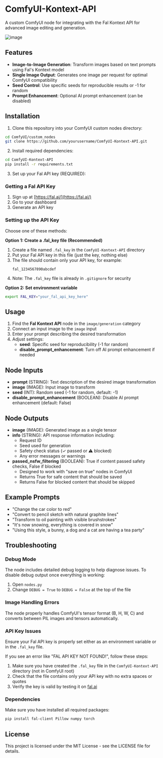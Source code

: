 # ComfyUI-Kontext-API

A custom ComfyUI node for integrating with the Fal Kontext API for advanced image editing and generation.

![image](https://github.com/user-attachments/assets/dd414939-49cc-4f78-a804-2497aa413a23)


## Features

- **Image-to-Image Generation**: Transform images based on text prompts using Fal's Kontext model
- **Single Image Output**: Generates one image per request for optimal ComfyUI compatibility
- **Seed Control**: Use specific seeds for reproducible results or -1 for random
- **Prompt Enhancement**: Optional AI prompt enhancement (can be disabled)

## Installation

1. Clone this repository into your ComfyUI custom nodes directory:
```bash
cd ComfyUI/custom_nodes
git clone https://github.com/yourusername/ComfyUI-Kontext-API.git
```

2. Install required dependencies:
```bash
cd ComfyUI-Kontext-API
pip install -r requirements.txt
```

3. Set up your Fal API key (REQUIRED):

### Getting a Fal API Key
1. Sign up at [https://fal.ai/](https://fal.ai/)
2. Go to your dashboard
3. Generate an API key

### Setting up the API Key
Choose one of these methods:

**Option 1: Create a .fal_key file (Recommended)**
1. Create a file named `.fal_key` in the `ComfyUI-Kontext-API` directory
2. Put your Fal API key in this file (just the key, nothing else)
3. The file should contain only your API key, for example:
   ```
   fal_1234567890abcdef
   ```
4. Note: The `.fal_key` file is already in `.gitignore` for security

**Option 2: Set environment variable**
```bash
export FAL_KEY="your_fal_api_key_here"
```

## Usage

1. Find the **Fal Kontext API** node in the `image/generation` category
2. Connect an input image to the `image` input
3. Enter your prompt describing the desired transformation
4. Adjust settings:
   - **seed**: Specific seed for reproducibility (-1 for random)
   - **disable_prompt_enhancement**: Turn off AI prompt enhancement if needed

## Node Inputs

- **prompt** (STRING): Text description of the desired image transformation
- **image** (IMAGE): Input image to transform
- **seed** (INT): Random seed (-1 for random, default: -1)
- **disable_prompt_enhancement** (BOOLEAN): Disable AI prompt enhancement (default: False)

## Node Outputs

- **image** (IMAGE): Generated image as a single tensor
- **info** (STRING): API response information including:
  - Request ID
  - Seed used for generation
  - Safety check status (✓ passed or ⚠️ blocked)
  - Any error messages or warnings
- **passed_nsfw_filtering** (BOOLEAN): True if content passed safety checks, False if blocked
  - Designed to work with "save on true" nodes in ComfyUI
  - Returns True for safe content that should be saved
  - Returns False for blocked content that should be skipped

## Example Prompts

- "Change the car color to red"
- "Convert to pencil sketch with natural graphite lines"
- "Transform to oil painting with visible brushstrokes"
- "It's now snowing, everything is covered in snow"
- "Using this style, a bunny, a dog and a cat are having a tea party"

## Troubleshooting

### Debug Mode
The node includes detailed debug logging to help diagnose issues. To disable debug output once everything is working:

1. Open `nodes.py`
2. Change `DEBUG = True` to `DEBUG = False` at the top of the file

### Image Handling Errors
The node properly handles ComfyUI's tensor format (B, H, W, C) and converts between PIL images and tensors automatically.

### API Key Issues
Ensure your Fal API key is properly set either as an environment variable or in the `.fal_key` file.

If you see an error like "FAL API KEY NOT FOUND!", follow these steps:
1. Make sure you have created the `.fal_key` file in the `ComfyUI-Kontext-API` directory (not in ComfyUI root)
2. Check that the file contains only your API key with no extra spaces or quotes
3. Verify the key is valid by testing it on [fal.ai](https://fal.ai/)

### Dependencies
Make sure you have installed all required packages:
```bash
pip install fal-client Pillow numpy torch
```

## License

This project is licensed under the MIT License - see the LICENSE file for details. 
